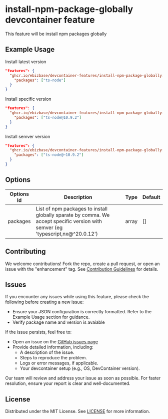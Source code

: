 # install-npm-package-globally devcontainer feature

This feature will be install npm packages globally

## Example Usage

Install latest version

```json
"features": {
  "ghcr.io/ebizbase/devcontainer-features/install-npm-package-globally:1": {
    "packages": ["ts-node"]
  }
}
```

Install specific version

```json
"features": {
  "ghcr.io/ebizbase/devcontainer-features/install-npm-package-globally:1": {
    "packages": ["ts-node@10.9.2"]
  }
}
```

Install semver version

```json
"features": {
  "ghcr.io/ebizbase/devcontainer-features/install-npm-package-globally:1": {
    "packages": ["ts-node@~10.9.2"]
  }
}
```

## Options

| Options Id | Description                                                                                                                     | Type  | Default |
| ---------- | ------------------------------------------------------------------------------------------------------------------------------- | ----- | ------- |
| packages   | List of npm packages to install globally sparate by comma. We accept specific version with semver (eg 'typescript,nx@^20.0.12') | array | []      |

## Contributing

We welcome contributions! Fork the repo, create a pull request, or open an issue with the "enhancement" tag. See [Contribution Guidelines][contribution-guidelines-url] for details.

## Issues

If you encounter any issues while using this feature, please check the following before creating a new issue:
- Ensure your JSON configuration is correctly formatted. Refer to the Example Usage section for guidance.
- Verify package name and version is avaiable

If the issue persists, feel free to:

- Open an issue on the [GitHub issues page][issues-url]
- Provide detailed information, including:
  - A description of the issue.
  - Steps to reproduce the problem.
  - Logs or error messages, if applicable.
  - Your devcontainer setup (e.g., OS, DevContainer version).

Our team will review and address your issue as soon as possible. For faster resolution, ensure your report is clear and well-documented.


## License

Distributed under the MIT License. See [LICENSE][license-url] for more information.

[issues-url]: https://github.com/ebizbase/dev-infras/issues
[contribution-guidelines-url]: https://github.com/ebizbase/dev-infras/blob/main/CONTRIBUTING.md
[license-url]: https://github.com/ebizbase/dev-infras/blob/main/LICENSE.txt